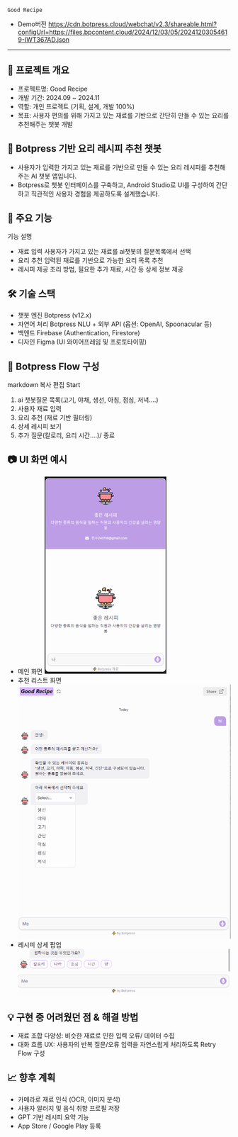 `` Good Recipe ``

* Demo버전 <https://cdn.botpress.cloud/webchat/v2.3/shareable.html?configUrl=https://files.bpcontent.cloud/2024/12/03/05/20241203054619-IWT367AD.json>
     
--- 
## 📱 프로젝트 개요
* 프로젝트명: Good Recipe
* 개발 기간: 2024.09 ~ 2024.11
* 역할: 개인 프로젝트 (기획, 설계, 개발 100%)
* 목표: 사용자 편의를 위해 가지고 있는 재료를 기반으로 간단히 만들 수 있는 요리를 추천해주는 챗봇 개발

## 🧠 Botpress 기반 요리 레시피 추천 챗봇
* 사용자가 입력한 가지고 있는 재료를 기반으로 만들 수 있는 요리 레시피를 추천해주는 AI 챗봇 앱입니다.
* Botpress로 챗봇 인터페이스를 구축하고, Android Studio로 UI를 구성하여 간단하고 직관적인 사용자 경험을 제공하도록 설계했습니다.

## 🧩 주요 기능
기능	설명
* 재료 입력	사용자가 가지고 있는 재료를 ai챗봇의 질문목록에서 선택
* 요리 추천	입력된 재료를 기반으로 가능한 요리 목록 추천
* 레시피 제공	조리 방법, 필요한 추가 재료, 시간 등 상세 정보 제공

## 🛠️ 기술 스택
* 챗봇 엔진	Botpress (v12.x)
* 자연어 처리	Botpress NLU + 외부 API (옵션: OpenAI, Spoonacular 등)
* 백엔드	Firebase (Authentication, Firestore)
* 디자인	Figma (UI 와이어프레임 및 프로토타이핑)

## 🤖 Botpress Flow 구성
markdown
복사
편집
Start
1. ai 챗봇질문 목록(고기, 야채, 생선, 아침, 점심, 저녁....)
2. 사용자 재료 입력
3. 요리 추천 (재료 기반 필터링)
4. 상세 레시피 보기
5. 추가 질문(칼로리, 요리 시간....)/ 종료

## 📷 UI 화면 예시
* 메인 화면
  ![GOOD Recipe](https://github.com/Minsu0118/Minsu0118/blob/main/GOOD%20RECIPE.png)
* 추천 리스트 화면
  ![추천 창](https://github.com/Minsu0118/Minsu0118/blob/main/botpress_select.PNG)
* 레시피 상세 팝업
  ![기타 선택](https://github.com/Minsu0118/Minsu0118/blob/main/botpress_another.PNG)

## 💡 구현 중 어려웠던 점 & 해결 방법
* 재료 조합 다양성: 비슷한 재료로 인한 입력 오류/ 데이터 수집
* 대화 흐름 UX: 사용자의 반복 질문/오류 입력을 자연스럽게 처리하도록 Retry Flow 구성

## 📈 향후 계획
* 카메라로 재료 인식 (OCR, 이미지 분석)
* 사용자 알러지 및 음식 취향 프로필 저장
* GPT 기반 레시피 요약 기능
* App Store / Google Play 등록
